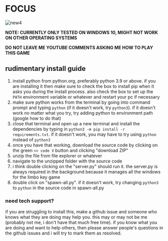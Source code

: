 # FOCUS

![new4](https://github.com/quasar098/limbos32/assets/70716985/36bfe28d-9616-4ee0-bc10-96d762f61105)

**NOTE: CURRENTLY ONLY TESTED ON WINDOWS 10, MIGHT NOT WORK ON OTHER OPERATING SYSTEMS**

**DO NOT LEAVE ME YOUTUBE COMMENTS ASKING ME HOW TO PLAY THIS GAME**

## rudimentary install guide

1) install python from python.org, preferably python 3.9 or above. if you are installing it then make sure to check the box to install pip when it asks you during the install process. also check the box to set up the `PATH` environment variable or whatever and restart your pc if necessary
2) make sure python works from the terminal by going into command prompt and typing `python` (if it doesn't work, try `python3`). if it doesn't work no matter what you try, try adding python to environment path (google how to do that)
3) close that terminal and open up a new terminal and install the dependencies by typing in `python3 -m pip install -r requirements.txt`. if it doesn't work, you may have to try using `python` instead of `python3`
4) once you have that working, download the source code by clicking on the green `<> code V` button and clicking "download ZIP"
5) unzip the file from file explorer or whatever
6) navigate to the unzipped folder with the source code
7) i think double clicking on the "server.py" should run it. the server.py is always required in the background because it manages all the windows for the limbo key game
8) double click on "spawn-all.py". if it doesn't work, try changing `python3` to `python` in the source code in spawn-all.py

### need tech support?

if you are struggling to install this, make a github issue and someone who knows what they are doing may help you. this may or may not be me (probably not me, i don't have that much free time). if you know what you are doing and want to help others, then please answer people's questions in the github issues and i will try to mark them as resolved.
